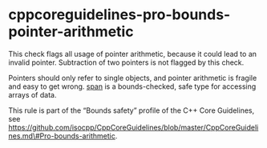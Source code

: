 cppcoreguidelines-pro-bounds-pointer-arithmetic
===============================================

This check flags all usage of pointer arithmetic, because it could lead
to an invalid pointer. Subtraction of two pointers is not flagged by
this check.

Pointers should only refer to single objects, and pointer arithmetic is
fragile and easy to get wrong. [span](https://clang.llvm.org/extra/clang-tidy/checks/T) is a bounds-checked, safe type
for accessing arrays of data.

This rule is part of the “Bounds safety” profile of the C++ Core
Guidelines, see
https://github.com/isocpp/CppCoreGuidelines/blob/master/CppCoreGuidelines.md\#Pro-bounds-arithmetic.
